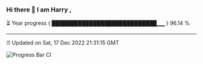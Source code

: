 ### Hi there 👋 I am Harry , 

⏳ Year progress { ████████████████████████████▁▁ } 96.14 %

---

⏰ Updated on Sat, 17 Dec 2022 21:31:15 GMT

![Progress Bar CI](https://github.com/duykhang68/duykhang68/workflows/Progress%20Bar%20CI/badge.svg)
